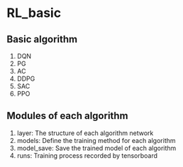 # RL_basic

## Basic algorithm
1. DQN
2. PG
3. AC
4. DDPG
5. SAC
6. PPO
## Modules of each algorithm
1. layer: The structure of each algorithm network
2. models: Define the training method for each algorithm
3. model_save: Save the trained model of each algorithm
4. runs: Training process recorded by tensorboard
